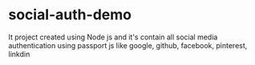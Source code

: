 # social-auth-demo
It project created using Node js and it's contain all social media authentication using passport js 
like google, github, facebook, pinterest, linkdin
